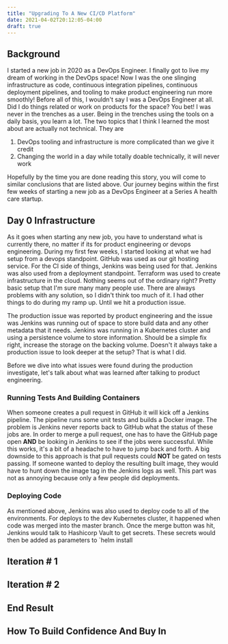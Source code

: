 ```yaml
---
title: "Upgrading To A New CI/CD Platform"
date: 2021-04-02T20:12:05-04:00
draft: true
---
```


## Background
I started a new job in 2020 as a DevOps Engineer. I finally got to live my dream of working in the DevOps space! Now I was the one slinging infrastructure as code, continuous integration pipelines, continuous deployment pipelines, and tooling to make product engineering run more smoothly! Before all of this, I wouldn't say I was a DevOps Engineer at all. Did I do things related or work on products for the space? You bet! I was never in the trenches as a user. Being in the trenches using the tools on a daily basis, you learn a lot. The two topics that I think I learned the most about are actually not technical. They are

1. DevOps tooling and infrastructure is more complicated than we give it credit
2. Changing the world in a day while totally doable technically, it will never work

Hopefully by the time you are done reading this story, you will come to similar conclusions that are listed above. Our journey begins within the first few weeks of starting a new job as a DevOps Engineer at a Series A health care startup.

## Day 0 Infrastructure
As it goes when starting any new job, you have to understand what is currently there, no matter if its for product engineering or devops engineering. During my first few weeks, I started looking at what we had setup from a devops standpoint. GitHub was used as our git hosting service. For the CI side of things, Jenkins was being used for that. Jenkins was also used from a deployment standpoint. Terraform was used to create infrastructure in the cloud. Nothing seems out of the ordinary right? Pretty basic setup that I'm sure many many people use. There are always problems with any solution, so I didn't think too much of it. I had other things to do during my ramp up. Until we hit a production issue.

The production issue was reported by product engineering and the issue was Jenkins was running out of space to store build data and any other metadata that it needs. Jenkins was running in a Kubernetes cluster and using a persistence volume to store information. Should be a simple fix right, increase the storage on the backing volume. Doesn't it always take a production issue to look deeper at the setup? That is what I did.

Before we dive into what issues were found during the production investigate, let's talk about what was learned after talking to product engineering.

### Running Tests And Building Containers
When someone creates a pull request in GitHub it will kick off a Jenkins pipeline. The pipeline runs some unit tests and builds a Docker image. The problem is Jenkins never reports back to GitHub what the status of these jobs are. In order to merge a pull request, one has to have the GitHub page open **AND** be looking in Jenkins to see if the jobs were successful. While this works, it's a bit of a headache to have to jump back and forth. A big downside to this approach is that pull requests could **NOT** be gated on tests passing. If someone wanted to deploy the resulting built image, they would have to hunt down the image tag in the Jenkins logs as well. This part was not as annoying because only a few people did deployments.

### Deploying Code
As mentioned above, Jenkins was also used to deploy code to all of the environments. For deploys to the dev Kubernetes cluster, it happened when code was merged into the master branch. Once the merge button was hit, Jenkins would talk to Hashicorp Vault to get secrets. These secrets would then be added as parameters to `helm install

## Iteration # 1

## Iteration # 2

## End Result

## How To Build Confidence And Buy In
